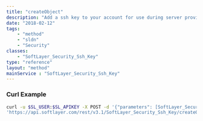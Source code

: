 ```yaml
---
title: "createObject"
description: "Add a ssh key to your account for use during server provisioning and os reloads. "
date: "2018-02-12"
tags:
    - "method"
    - "sldn"
    - "Security"
classes:
    - "SoftLayer_Security_Ssh_Key"
type: "reference"
layout: "method"
mainService : "SoftLayer_Security_Ssh_Key"
---
```


### Curl Example
```bash
curl -u $SL_USER:$SL_APIKEY -X POST -d '{"parameters": [SoftLayer_Security_Ssh_Key]}' \
'https://api.softlayer.com/rest/v3.1/SoftLayer_Security_Ssh_Key/createObject'
```
